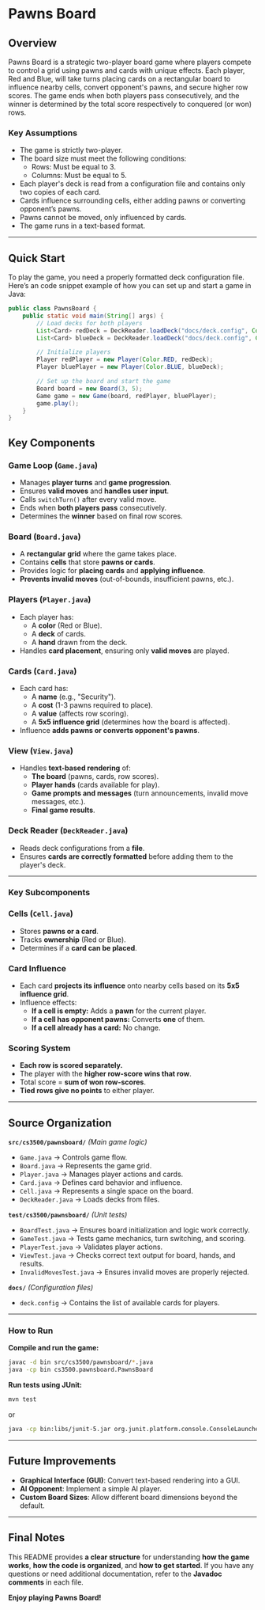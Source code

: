 # Pawns Board

## Overview
Pawns Board is a strategic two-player board game where players compete to control a grid using pawns and cards with unique effects. Each player, Red and Blue, will take turns placing cards on a rectangular board to influence nearby cells, convert opponent's pawns, and secure higher row scores. The game ends when both players pass consecutively, and the winner is determined by the total score respectively to conquered (or won) rows.

### **Key Assumptions**
- The game is strictly two-player.
- The board size must meet the following conditions:
  - Rows: Must be equal to 3.
  - Columns: Must be equal to 5.
- Each player's deck is read from a configuration file and contains only two copies of each card.
- Cards influence surrounding cells, either adding pawns or converting opponent’s pawns.
- Pawns cannot be moved, only influenced by cards.
- The game runs in a text-based format.

---

##  **Quick Start**
To play the game, you need a properly formatted deck configuration file. Here’s an code snippet example of how you can set up and start a game in Java:

```java
public class PawnsBoard {
    public static void main(String[] args) {
        // Load decks for both players
        List<Card> redDeck = DeckReader.loadDeck("docs/deck.config", Color.RED);
        List<Card> blueDeck = DeckReader.loadDeck("docs/deck.config", Color.BLUE);

        // Initialize players
        Player redPlayer = new Player(Color.RED, redDeck);
        Player bluePlayer = new Player(Color.BLUE, blueDeck);

        // Set up the board and start the game
        Board board = new Board(3, 5);
        Game game = new Game(board, redPlayer, bluePlayer);
        game.play();
    }
}
```

## **Key Components**

### **Game Loop (`Game.java`)**
- Manages **player turns** and **game progression**.
- Ensures **valid moves** and **handles user input**.
- Calls `switchTurn()` after every valid move.
- Ends when **both players pass** consecutively.
- Determines the **winner** based on final row scores.

### **Board (`Board.java`)**
- A **rectangular grid** where the game takes place.
- Contains **cells** that store **pawns or cards**.
- Provides logic for **placing cards** and **applying influence**.
- **Prevents invalid moves** (out-of-bounds, insufficient pawns, etc.).

### **Players (`Player.java`)**
- Each player has:
  - A **color** (Red or Blue).
  - A **deck** of cards.
  - A **hand** drawn from the deck.
- Handles **card placement**, ensuring only **valid moves** are played.

### **Cards (`Card.java`)**
- Each card has:
  - A **name** (e.g., "Security").
  - A **cost** (1-3 pawns required to place).
  - A **value** (affects row scoring).
  - A **5x5 influence grid** (determines how the board is affected).
- Influence **adds pawns or converts opponent's pawns**.

### **View (`View.java`)**
- Handles **text-based rendering** of:
  - **The board** (pawns, cards, row scores).
  - **Player hands** (cards available for play).
  - **Game prompts and messages** (turn announcements, invalid move messages, etc.).
  - **Final game results**.

### **Deck Reader (`DeckReader.java`)**
- Reads deck configurations from a **file**.
- Ensures **cards are correctly formatted** before adding them to the player's deck.

---

### **Key Subcomponents**
### **Cells (`Cell.java`)**
- Stores **pawns or a card**.
- Tracks **ownership** (Red or Blue).
- Determines if a **card can be placed**.

### **Card Influence**
- Each card **projects its influence** onto nearby cells based on its **5x5 influence grid**.
- Influence effects:
  - **If a cell is empty:** Adds a **pawn** for the current player.
  - **If a cell has opponent pawns:** Converts **one** of them.
  - **If a cell already has a card:** No change.

### **Scoring System**
- **Each row is scored separately.**
- The player with the **higher row-score wins that row**.
- Total score = **sum of won row-scores**.
- **Tied rows give no points** to either player.

---

## **Source Organization**
**`src/cs3500/pawnsboard/`** *(Main game logic)*
- `Game.java` → Controls game flow.
- `Board.java` → Represents the game grid.
- `Player.java` → Manages player actions and cards.
- `Card.java` → Defines card behavior and influence.
- `Cell.java` → Represents a single space on the board.
- `DeckReader.java` → Loads decks from files.

**`test/cs3500/pawnsboard/`** *(Unit tests)*
- `BoardTest.java` → Ensures board initialization and logic work correctly.
- `GameTest.java` → Tests game mechanics, turn switching, and scoring.
- `PlayerTest.java` → Validates player actions.
- `ViewTest.java` → Checks correct text output for board, hands, and results.
- `InvalidMovesTest.java` → Ensures invalid moves are properly rejected.

**`docs/`** *(Configuration files)*
- `deck.config` → Contains the list of available cards for players.

---

### **How to Run**
**Compile and run the game:**
```sh
javac -d bin src/cs3500/pawnsboard/*.java
java -cp bin cs3500.pawnsboard.PawnsBoard
```
**Run tests using JUnit:**
```sh
mvn test
```
or
```sh
java -cp bin:libs/junit-5.jar org.junit.platform.console.ConsoleLauncher --select-package cs3500.pawnsboard
```

---

## **Future Improvements**
- **Graphical Interface (GUI)**: Convert text-based rendering into a GUI.
- **AI Opponent**: Implement a simple AI player.
- **Custom Board Sizes**: Allow different board dimensions beyond the default.

---

## **Final Notes**
This README provides **a clear structure** for understanding **how the game works**, **how the code is organized**, and **how to get started**. If you have any questions or need additional documentation, refer to the **Javadoc comments** in each file.

**Enjoy playing Pawns Board!**
